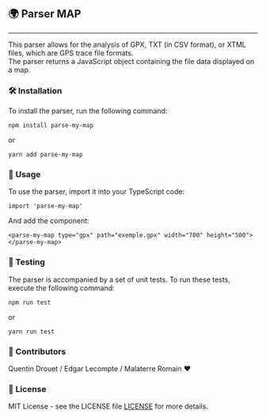 ## 🌍 Parser MAP

----

This parser allows for the analysis of GPX, TXT (in CSV format), or XTML files, which are GPS trace file formats.  
The parser returns a JavaScript object containing the file data displayed on a map.

### 🛠 Installation
To install the parser, run the following command:

``npm install parse-my-map ``  

or  

``yarn add parse-my-map ``


### 🚀 Usage

To use the parser, import it into your TypeScript code:

```import 'parse-my-map' ```

And add the component:  

```<parse-my-map type="gpx" path="exemple.gpx" width="700" height="500"></parse-my-map> ```

### 🧪 Testing
The parser is accompanied by a set of unit tests. To run these tests, execute the following command:

```npm run test ```  

or  

```yarn run test ```

### 💼 Contributors

Quentin Drouet / Edgar Lecompte / Malaterre Romain  ❤️


### 📜 License
MIT License - see the LICENSE file [LICENSE](LICENSE) for more details.
